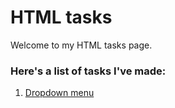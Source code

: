 # HTML tasks

Welcome to my HTML tasks page.

### Here's a list of tasks I've made:
1. [Dropdown menu](task1.html "Task 1")
